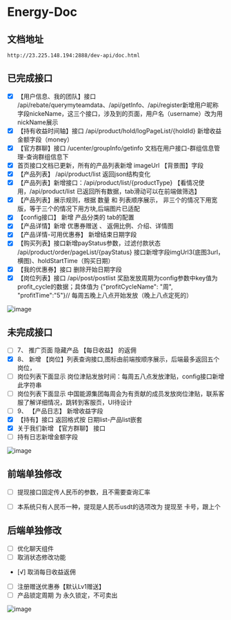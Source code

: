 # Energy-Doc

## 文档地址
```
http://23.225.148.194:2888/dev-api/doc.html
```

## 已完成接口
- [x] 【用户信息、我的团队】接口  /api/rebate/querymyteamdata、/api/getInfo、/api/register新增用户昵称字段nickeName，这三个接口，涉及到的页面，用户名（username）改为用nickName展示
- [x] 【持有收益时间轴】接口  /api/product/hold/logPageList/{holdId} 新增收益金额字段（money）
- [x] 【官方群聊】接口  /ucenter/groupInfo/getinfo  文档在用户接口-群组信息管理-查询群组信息下
- [x] 首页接口文档已更新，所有的产品列表新增 imageUrl 【背景图】字段
- [x] 【产品列表】 /api/product/list 返回json结构变化
- [x] 【产品列表】新增接口：/api/product/list/{productType}   【看情况使用，/api/product/list 已返回所有数据，tab滑动可以在前端做筛选】
- [x] 【产品列表】展示规则，根据 数量 和 列表顺序展示， 非三个的情况下用宽版，等于三个的情况下用方块,后端图片已适配
- [x] 【config接口】 新增 产品分类的 tab的配置
- [x] 【产品详情】新增 优惠券赠送 、 返佣比例、介绍、详情图
- [x] 【产品详情-可用优惠券】 新增结束日期字段
- [x] 【购买列表】接口新增payStatus参数，过滤付款状态 /api/product/order/pageList/{payStatus}  接口新增字段imgUrl3(底图3url，横图)、holdStartTime（购买日期）
- [x] 【我的优惠券】接口 删除开始日期字段
- [x] 【岗位列表】接口 /api/post/postlist 奖励发放周期为config参数中key值为profit_cycle的数据；具体值为 {"profitCycleName": "周", "profitTime":"5"}// 每周五晚上八点开始发放（晚上八点定死的）

![image](https://user-images.githubusercontent.com/37478475/177053247-7b1df513-c2e0-42aa-92a3-03f50071c491.png)

## 未完成接口



- [ ] 7、 推广页面 隐藏产品 【每日收益】 的返佣 
- [x] 8、 新增 【岗位】列表查询接口,图标由前端按顺序展示，后端最多返回五个岗位，
- [ ] 岗位列表下面显示 岗位津贴发放时间：每周五八点发放津贴，config接口新增此字符串
- [ ] 岗位列表下面显示 中国能源集团每周会为有贡献的成员发放岗位津贴，联系客服了解详细情况，跳转到客服页，UI待设计
- [ ] 9、 【产品日志】 新增收益字段
- [x] 【持有】接口 返回格式按 日期list-产品list嵌套
- [x] 关于我们新增 【官方群聊】 接口
- [ ] 持有日志新增金额字段

![image](https://user-images.githubusercontent.com/106216124/177014681-09aa9e87-dfaf-4b92-b2e4-019935999944.png)


## 前端单独修改
- [ ] 提现接口固定传人民币的参数，且不需要查询汇率
- [ ] 本系统只有人民币一种，提现是人民币usdt的选项改为 提现至 卡号，跟上个


## 后端单独修改
- [ ] 优化聊天组件
- [ ] 取消状态修改功能
- [√] 取消每日收益返佣
- [ ] 注册赠送优惠券【默认Lv1赠送】
- [ ] 产品锁定周期 为 永久锁定，不可卖出

![image](https://user-images.githubusercontent.com/106216124/176252621-2edcf538-1618-47fb-9841-069bf9697c22.png)

